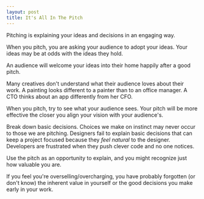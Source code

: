 ```yaml
---
layout: post
title: It's All In The Pitch
---
```


Pitching is explaining your ideas and decisions in an engaging way.

When you pitch, you are asking your audience to adopt your ideas. Your ideas may be at odds with the ideas they hold.

An audience will welcome your ideas into their home happily after a good pitch.

Many creatives don't understand what their audience loves about their work. A painting looks different to a painter than to an office manager. A CTO thinks about an app differently from her CFO.

When you pitch, try to see what your audience sees. Your pitch will be more effective the closer you align your vision with your audience's.

Break down basic decisions. Choices we make on instinct may never occur to those we are pitching. Designers fail to explain basic decisions that can keep a project focused because they _feel natural_ to the designer. Developers are frustrated when they push clever code and no one notices.

Use the pitch as an opportunity to explain, and you might recognize just how valuable you are.

If you feel you're overselling/overcharging, you have probably forgotten (or don't know) the inherent value in yourself or the good decisions you make early in your work.
